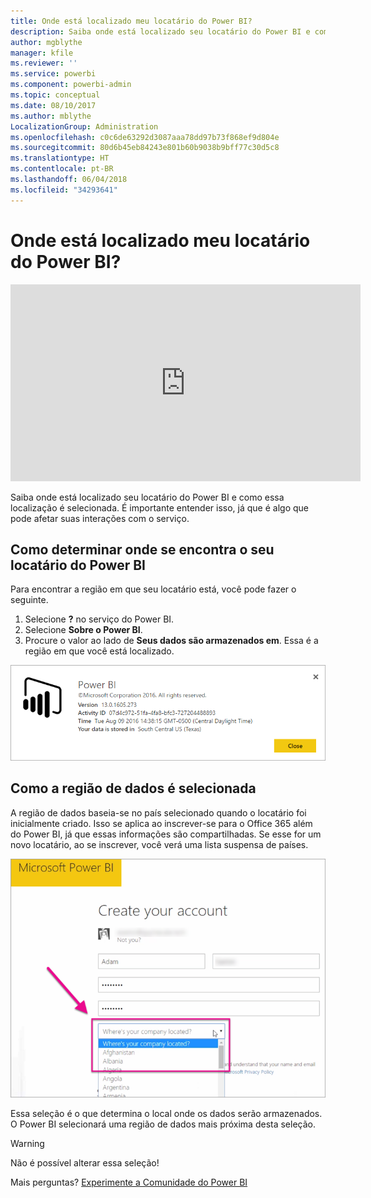 ```yaml
---
title: Onde está localizado meu locatário do Power BI?
description: Saiba onde está localizado seu locatário do Power BI e como essa localização é selecionada. É importante entender isso, já que é algo que pode afetar suas interações com o serviço.
author: mgblythe
manager: kfile
ms.reviewer: ''
ms.service: powerbi
ms.component: powerbi-admin
ms.topic: conceptual
ms.date: 08/10/2017
ms.author: mblythe
LocalizationGroup: Administration
ms.openlocfilehash: c0c6de63292d3087aaa78dd97b73f868ef9d804e
ms.sourcegitcommit: 80d6b45eb84243e801b60b9038b9bff77c30d5c8
ms.translationtype: HT
ms.contentlocale: pt-BR
ms.lasthandoff: 06/04/2018
ms.locfileid: "34293641"
---
```

# <a name="where-is-my-power-bi-tenant-located"></a>Onde está localizado meu locatário do Power BI?
<iframe width="560" height="315" src="https://www.youtube.com/embed/0fOxaHJPvdM?showinfo=0" frameborder="0" allowfullscreen></iframe>

Saiba onde está localizado seu locatário do Power BI e como essa localização é selecionada. É importante entender isso, já que é algo que pode afetar suas interações com o serviço.

## <a name="how-to-determine-where-your-power-bi-tenant-is-located"></a>Como determinar onde se encontra o seu locatário do Power BI
Para encontrar a região em que seu locatário está, você pode fazer o seguinte.

1. Selecione **?** no serviço do Power BI.
2. Selecione **Sobre o Power BI**.
3. Procure o valor ao lado de **Seus dados são armazenados em**. Essa é a região em que você está localizado.

![](media/service-admin-where-is-my-tenant-located/power-bi-data-region.png)

## <a name="how-the-data-region-is-selected"></a>Como a região de dados é selecionada
A região de dados baseia-se no país selecionado quando o locatário foi inicialmente criado. Isso se aplica ao inscrever-se para o Office 365 além do Power BI, já que essas informações são compartilhadas. Se esse for um novo locatário, ao se inscrever, você verá uma lista suspensa de países.

![](media/service-admin-where-is-my-tenant-located/sign-up-country-selection.png)

Essa seleção é o que determina o local onde os dados serão armazenados. O Power BI selecionará uma região de dados mais próxima desta seleção.

> [!WARNING]
> Não é possível alterar essa seleção!
> 
> 

Mais perguntas? [Experimente a Comunidade do Power BI](http://community.powerbi.com/)


